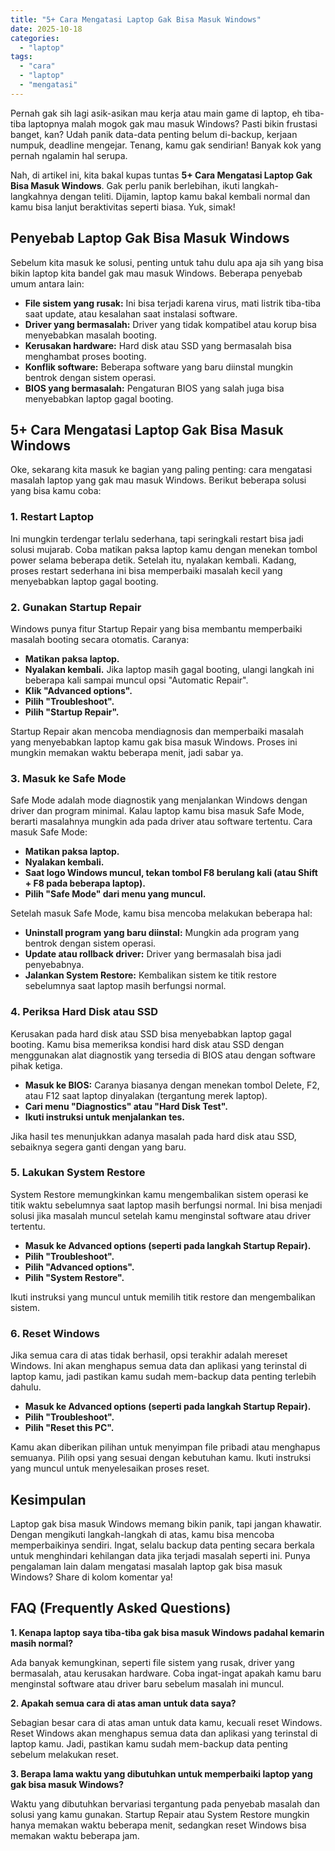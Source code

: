 ```yaml
---
title: "5+ Cara Mengatasi Laptop Gak Bisa Masuk Windows"
date: 2025-10-18
categories: 
  - "laptop"
tags: 
  - "cara"
  - "laptop"
  - "mengatasi"
---
```


Pernah gak sih lagi asik-asikan mau kerja atau main game di laptop, eh tiba-tiba laptopnya malah mogok gak mau masuk Windows? Pasti bikin frustasi banget, kan? Udah panik data-data penting belum di-backup, kerjaan numpuk, deadline mengejar. Tenang, kamu gak sendirian! Banyak kok yang pernah ngalamin hal serupa.

Nah, di artikel ini, kita bakal kupas tuntas **5+ Cara Mengatasi Laptop Gak Bisa Masuk Windows**. Gak perlu panik berlebihan, ikuti langkah-langkahnya dengan teliti. Dijamin, laptop kamu bakal kembali normal dan kamu bisa lanjut beraktivitas seperti biasa. Yuk, simak!

## Penyebab Laptop Gak Bisa Masuk Windows

Sebelum kita masuk ke solusi, penting untuk tahu dulu apa aja sih yang bisa bikin laptop kita bandel gak mau masuk Windows. Beberapa penyebab umum antara lain:

- **File sistem yang rusak:** Ini bisa terjadi karena virus, mati listrik tiba-tiba saat update, atau kesalahan saat instalasi software.
- **Driver yang bermasalah:** Driver yang tidak kompatibel atau korup bisa menyebabkan masalah booting.
- **Kerusakan hardware:** Hard disk atau SSD yang bermasalah bisa menghambat proses booting.
- **Konflik software:** Beberapa software yang baru diinstal mungkin bentrok dengan sistem operasi.
- **BIOS yang bermasalah:** Pengaturan BIOS yang salah juga bisa menyebabkan laptop gagal booting.

## 5+ Cara Mengatasi Laptop Gak Bisa Masuk Windows

Oke, sekarang kita masuk ke bagian yang paling penting: cara mengatasi masalah laptop yang gak mau masuk Windows. Berikut beberapa solusi yang bisa kamu coba:

### 1\. Restart Laptop

Ini mungkin terdengar terlalu sederhana, tapi seringkali restart bisa jadi solusi mujarab. Coba matikan paksa laptop kamu dengan menekan tombol power selama beberapa detik. Setelah itu, nyalakan kembali. Kadang, proses restart sederhana ini bisa memperbaiki masalah kecil yang menyebabkan laptop gagal booting.

### 2\. Gunakan Startup Repair

Windows punya fitur Startup Repair yang bisa membantu memperbaiki masalah booting secara otomatis. Caranya:

- **Matikan paksa laptop.**
- **Nyalakan kembali.** Jika laptop masih gagal booting, ulangi langkah ini beberapa kali sampai muncul opsi "Automatic Repair".
- **Klik "Advanced options".**
- **Pilih "Troubleshoot".**
- **Pilih "Startup Repair".**

Startup Repair akan mencoba mendiagnosis dan memperbaiki masalah yang menyebabkan laptop kamu gak bisa masuk Windows. Proses ini mungkin memakan waktu beberapa menit, jadi sabar ya.

### 3\. Masuk ke Safe Mode

Safe Mode adalah mode diagnostik yang menjalankan Windows dengan driver dan program minimal. Kalau laptop kamu bisa masuk Safe Mode, berarti masalahnya mungkin ada pada driver atau software tertentu. Cara masuk Safe Mode:

- **Matikan paksa laptop.**
- **Nyalakan kembali.**
- **Saat logo Windows muncul, tekan tombol F8 berulang kali (atau Shift + F8 pada beberapa laptop).**
- **Pilih "Safe Mode" dari menu yang muncul.**

Setelah masuk Safe Mode, kamu bisa mencoba melakukan beberapa hal:

- **Uninstall program yang baru diinstal:** Mungkin ada program yang bentrok dengan sistem operasi.
- **Update atau rollback driver:** Driver yang bermasalah bisa jadi penyebabnya.
- **Jalankan System Restore:** Kembalikan sistem ke titik restore sebelumnya saat laptop masih berfungsi normal.

### 4\. Periksa Hard Disk atau SSD

Kerusakan pada hard disk atau SSD bisa menyebabkan laptop gagal booting. Kamu bisa memeriksa kondisi hard disk atau SSD dengan menggunakan alat diagnostik yang tersedia di BIOS atau dengan software pihak ketiga.

- **Masuk ke BIOS:** Caranya biasanya dengan menekan tombol Delete, F2, atau F12 saat laptop dinyalakan (tergantung merek laptop).
- **Cari menu "Diagnostics" atau "Hard Disk Test".**
- **Ikuti instruksi untuk menjalankan tes.**

Jika hasil tes menunjukkan adanya masalah pada hard disk atau SSD, sebaiknya segera ganti dengan yang baru.

### 5\. Lakukan System Restore

System Restore memungkinkan kamu mengembalikan sistem operasi ke titik waktu sebelumnya saat laptop masih berfungsi normal. Ini bisa menjadi solusi jika masalah muncul setelah kamu menginstal software atau driver tertentu.

- **Masuk ke Advanced options (seperti pada langkah Startup Repair).**
- **Pilih "Troubleshoot".**
- **Pilih "Advanced options".**
- **Pilih "System Restore".**

Ikuti instruksi yang muncul untuk memilih titik restore dan mengembalikan sistem.

### 6\. Reset Windows

Jika semua cara di atas tidak berhasil, opsi terakhir adalah mereset Windows. Ini akan menghapus semua data dan aplikasi yang terinstal di laptop kamu, jadi pastikan kamu sudah mem-backup data penting terlebih dahulu.

- **Masuk ke Advanced options (seperti pada langkah Startup Repair).**
- **Pilih "Troubleshoot".**
- **Pilih "Reset this PC".**

Kamu akan diberikan pilihan untuk menyimpan file pribadi atau menghapus semuanya. Pilih opsi yang sesuai dengan kebutuhan kamu. Ikuti instruksi yang muncul untuk menyelesaikan proses reset.

## Kesimpulan

Laptop gak bisa masuk Windows memang bikin panik, tapi jangan khawatir. Dengan mengikuti langkah-langkah di atas, kamu bisa mencoba memperbaikinya sendiri. Ingat, selalu backup data penting secara berkala untuk menghindari kehilangan data jika terjadi masalah seperti ini. Punya pengalaman lain dalam mengatasi masalah laptop gak bisa masuk Windows? Share di kolom komentar ya!

## FAQ (Frequently Asked Questions)

**1\. Kenapa laptop saya tiba-tiba gak bisa masuk Windows padahal kemarin masih normal?**

Ada banyak kemungkinan, seperti file sistem yang rusak, driver yang bermasalah, atau kerusakan hardware. Coba ingat-ingat apakah kamu baru menginstal software atau driver baru sebelum masalah ini muncul.

**2\. Apakah semua cara di atas aman untuk data saya?**

Sebagian besar cara di atas aman untuk data kamu, kecuali reset Windows. Reset Windows akan menghapus semua data dan aplikasi yang terinstal di laptop kamu. Jadi, pastikan kamu sudah mem-backup data penting sebelum melakukan reset.

**3\. Berapa lama waktu yang dibutuhkan untuk memperbaiki laptop yang gak bisa masuk Windows?**

Waktu yang dibutuhkan bervariasi tergantung pada penyebab masalah dan solusi yang kamu gunakan. Startup Repair atau System Restore mungkin hanya memakan waktu beberapa menit, sedangkan reset Windows bisa memakan waktu beberapa jam.
